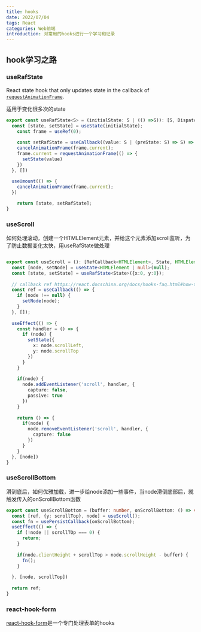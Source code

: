 ```yaml
---
title: hooks
date: 2022/07/04
tags: React
categories: Web前端
introduction: 对常用的hooks进行一个学习和记录
---
```


## hook学习之路

### useRafState

React state hook that only updates state in the callback of [`requestAnimationFrame`](https://developer.mozilla.org/en-US/docs/Web/API/window/requestAnimationFrame).

适用于变化很多次的state

```typescript
export const useRafState<S> = (initialState: S | (() =>S)): [S, Dispatch<SetStateAction<S>>] => {
  const [state, setState] = useState(initialState);
	const frame = useRef(0);
	
	const setRafState = useCallback((value: S | (preState: S) => S) => {
    cancelAnimationFrame(frame.current);
    frame.current = requestAnimationFrame(() => {
      setState(value)
    })
  }, [])
  
  useUmount(() => {
    cancelAnimationFrame(frame.current);
  })

	return [state, setRafState];
}
```

### useScroll

如何处理滚动，创建一个HTMLElement元素，并给这个元素添加scroll监听，为了防止数据变化太快，用useRafState做处理

```typescript

export const useScroll = (): [RefCallback<HTMLElement>, State, HTMLElement | null] => {
  const [node, setNode] = useState<HTMLElement | null>(null);
  const [state, setState] = useRafState<State>({x:0, y:0});
  
  // callback ref https://react.docschina.org/docs/hooks-faq.html#how-to-avoid-passing-callbacks-down
  const ref = useCallback(() => {
    if (node !== null) {
      setNode(node);
    }
  }, []);
  
  useEffect(() => {
    const handler = () => {
      if (node) {
        setState({
          x: node.scrollLeft,
          y: node.scrollTop
        })
      }
    }
    
    if(node) {
      node.addEventListener('scroll', handler, {
        capture: false,
        passive: true
      })
    }
    
    return () => {
      if(node) {
        node.removeEventListener('scroll', handler, {
          capture: false
        })
      }
    }
  }, [node])
}
```

### useScrollBottom

滑到底后，如何优雅加载，进一步给node添加一些事件，当node滑倒底部后，就触发传入的onScrollBottom函数

```typescript
export const useScrollBottom = (buffer: number, onScrollBottom: () => void) => {
  const [ref, {y: scrollTop}, node] = useScroll();
  const fn = usePersistCallback(onScrollBottom);
  useEffect(() => {
    if (!node || scrollTOp === 0) {
      return;
    }
    
    if(node.clientHeight + scrollTop > node.scrollHeight - buffer) {
      fn();
    }
    
  }, [node, scrollTop])
  
  return ref;
}
```

### react-hook-form

[react-hook-form](https://react-hook-form.com/)是一个专门处理表单的hooks


